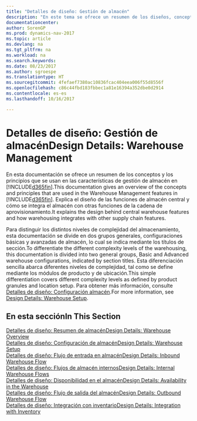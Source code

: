 ```yaml
---
title: "Detalles de diseño: Gestión de almacén"
description: "En este tema se ofrece un resumen de los diseños, conceptos y principios que están detrás de las características de gestión de almacén en [!INCLUDE[d365fin](includes/d365fin_md.md)]."
documentationcenter: 
author: SorenGP
ms.prod: dynamics-nav-2017
ms.topic: article
ms.devlang: na
ms.tgt_pltfrm: na
ms.workload: na
ms.search.keywords: 
ms.date: 08/23/2017
ms.author: sgroespe
ms.translationtype: HT
ms.sourcegitcommit: 4fefaef7380ac10836fcac404eea006f55d8556f
ms.openlocfilehash: c86c44fbd183fbbec1a81e16394a352dbe0d2914
ms.contentlocale: es-es
ms.lasthandoff: 10/16/2017

---
```

# <a name="design-details-warehouse-management"></a><span data-ttu-id="76293-103">Detalles de diseño: Gestión de almacén</span><span class="sxs-lookup"><span data-stu-id="76293-103">Design Details: Warehouse Management</span></span>
<span data-ttu-id="76293-104">En esta documentación se ofrece un resumen de los conceptos y los principios que se usan en las características de gestión de almacén en [!INCLUDE[d365fin](includes/d365fin_md.md)].</span><span class="sxs-lookup"><span data-stu-id="76293-104">This documentation gives an overview of the concepts and principles that are used in the Warehouse Management features in [!INCLUDE[d365fin](includes/d365fin_md.md)].</span></span> <span data-ttu-id="76293-105">Explica el diseño de las funciones de almacén central y cómo se integra el almacén con otras funciones de la cadena de aprovisionamiento.</span><span class="sxs-lookup"><span data-stu-id="76293-105">It explains the design behind central warehouse features and how warehousing integrates with other supply chain features.</span></span>  

<span data-ttu-id="76293-106">Para distinguir los distintos niveles de complejidad del almacenamiento, esta documentación se divide en dos grupos generales, configuraciones básicas y avanzadas de almacén, lo cual se indica mediante los títulos de sección.</span><span class="sxs-lookup"><span data-stu-id="76293-106">To differentiate the different complexity levels of the warehousing, this documentation is divided into two general groups, Basic and Advanced warehouse configurations, indicated by section titles.</span></span> <span data-ttu-id="76293-107">Esta diferenciación sencilla abarca diferentes niveles de complejidad, tal como se define mediante los módulos de producto y de ubicación.</span><span class="sxs-lookup"><span data-stu-id="76293-107">This simple differentiation covers different complexity levels as defined by product granules and location setup.</span></span> <span data-ttu-id="76293-108">Para obtener más información, consulte [Detalles de diseño: Configuración almacén](design-details-warehouse-setup.md).</span><span class="sxs-lookup"><span data-stu-id="76293-108">For more information, see [Design Details: Warehouse Setup](design-details-warehouse-setup.md).</span></span>  

## <a name="in-this-section"></a><span data-ttu-id="76293-109">En esta sección</span><span class="sxs-lookup"><span data-stu-id="76293-109">In This Section</span></span>  
[<span data-ttu-id="76293-110">Detalles de diseño: Resumen de almacén</span><span class="sxs-lookup"><span data-stu-id="76293-110">Design Details: Warehouse Overview</span></span>](design-details-warehouse-overview.md)  
[<span data-ttu-id="76293-111">Detalles de diseño: Configuración de almacén</span><span class="sxs-lookup"><span data-stu-id="76293-111">Design Details: Warehouse Setup</span></span>](design-details-warehouse-setup.md)  
[<span data-ttu-id="76293-112">Detalles de diseño: Flujo de entrada en almacén</span><span class="sxs-lookup"><span data-stu-id="76293-112">Design Details: Inbound Warehouse Flow</span></span>](design-details-inbound-warehouse-flow.md)  
[<span data-ttu-id="76293-113">Detalles de diseño: Flujos de almacén internos</span><span class="sxs-lookup"><span data-stu-id="76293-113">Design Details: Internal Warehouse Flows</span></span>](design-details-internal-warehouse-flows.md)  
[<span data-ttu-id="76293-114">Detalles de diseño: Disponibilidad en el almacén</span><span class="sxs-lookup"><span data-stu-id="76293-114">Design Details: Availability in the Warehouse</span></span>](design-details-availability-in-the-warehouse.md)  
[<span data-ttu-id="76293-115">Detalles de diseño: Flujo de salida del almacén</span><span class="sxs-lookup"><span data-stu-id="76293-115">Design Details: Outbound Warehouse Flow</span></span>](design-details-outbound-warehouse-flow.md)  
[<span data-ttu-id="76293-116">Detalles de diseño: Integración con inventario</span><span class="sxs-lookup"><span data-stu-id="76293-116">Design Details: Integration with Inventory</span></span>](design-details-integration-with-inventory.md)

